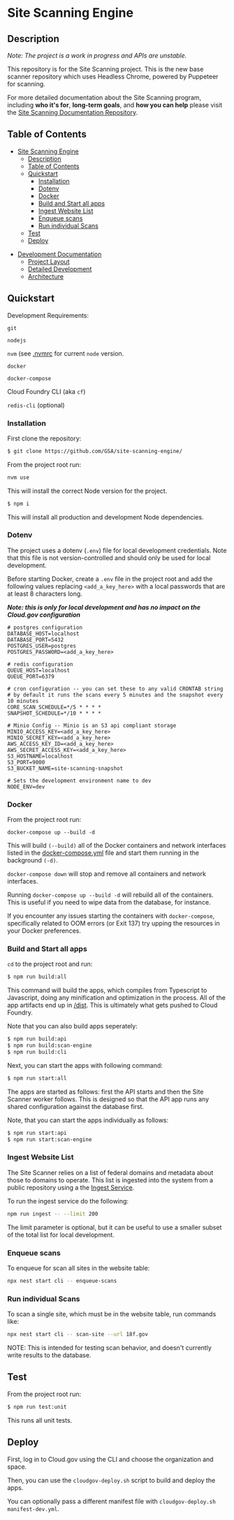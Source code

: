 # Site Scanning Engine

## Description
_Note: The project is a work in progress and APIs are unstable._

This repository is for the Site Scanning project. This is the new base scanner repository which uses Headless Chrome, powered by Puppeteer for scanning.

For more detailed documentation about the Site Scanning program, including **who it's for**, **long-term goals**, and **how you can help** please visit the [Site Scanning Documentation Repository](https://github.com/GSA/site-scanning-documentation).


## Table of Contents

- [Site Scanning Engine](#site-scanning-engine)
  - [Description](#description)
  - [Table of Contents](#table-of-contents)
  - [Quickstart](#quickstart)
    - [Installation](#installation)
    - [Dotenv](#dotenv)
    - [Docker](#docker)
    - [Build and Start all apps](#build-and-start-all-apps)
    - [Ingest Website List](#ingest-website-list)
    - [Enqueue scans](#enqueue-scans)
    - [Run individual Scans](#run-individual-scans)
  - [Test](#test)
  - [Deploy](#deploy)

* [Development Documentation](./docs)
    * [Project Layout](./docs/layout.md)
    * [Detailed Development](./docs/development.md)
    * [Architecture](./docs/architecture/README.md)


## Quickstart

Development Requirements:

`git`

`nodejs`

`nvm` (see [.nvmrc](./.nvmrc) for current `node` version.

`docker`

`docker-compose`

Cloud Foundry CLI (aka `cf`)

`redis-cli` (optional)

### Installation

First clone the repository:

```bash
$ git clone https://github.com/GSA/site-scanning-engine/
```


From the project root run:

```bash
nvm use
```
This will install the correct Node version for the project.


```bash
$ npm i
```
This will install all production and development Node dependencies.

### Dotenv
The project uses a dotenv (`.env`) file for local development credentials. Note that this file is not version-controlled and should only be used for local development.

Before starting Docker, create a `.env` file in the project root and add the following values replacing `<add_a_key_here>` with a local passwords that are at least 8 characters long.

_**Note: this is only for local development and has no impact on the Cloud.gov configuration**_
```
# postgres configuration
DATABASE_HOST=localhost
DATABASE_PORT=5432
POSTGRES_USER=postgres
POSTGRES_PASSWORD=<add_a_key_here>

# redis configuration
QUEUE_HOST=localhost
QUEUE_PORT=6379

# cron configuration -- you can set these to any valid CRONTAB string
# by default it runs the scans every 5 minutes and the snapshot every 10 minutes
CORE_SCAN_SCHEDULE=*/5 * * * *
SNAPSHOT_SCHEDULE=*/10 * * * *

# Minio Config -- Minio is an S3 api compliant storage
MINIO_ACCESS_KEY=<add_a_key_here>
MINIO_SECRET_KEY=<add_a_key_here>
AWS_ACCESS_KEY_ID=<add_a_key_here>
AWS_SECRET_ACCESS_KEY=<add_a_key_here>
S3_HOSTNAME=localhost
S3_PORT=9000
S3_BUCKET_NAME=site-scanning-snapshot

# Sets the development environment name to dev
NODE_ENV=dev
```


### Docker
From the project root run:

```
docker-compose up --build -d
```

This will build `(--build)` all of the Docker containers and network interfaces listed in the [docker-compose.yml](docker-compose.yml) file and start them running in the background `(-d)`.

`docker-compose down` will stop and remove all containers and network interfaces.

Running `docker-compose up --build -d` will rebuild all of the containers. This is useful if you need to wipe data from the
database, for instance.

If you encounter any issues starting the containers with `docker-compose`, specifically related to OOM errors (or Exit 137)
try upping the resources in your Docker preferences.

### Build and Start all apps

`cd` to the project root and run:
```bash
$ npm run build:all
```
This command will build the apps, which compiles from Typescript to Javascript, doing any minification and optimization in the process. All of the app artifacts end up in [/dist](dist). This is ultimately what gets pushed to Cloud Foundry.

Note that you can also build apps seperately:

```bash
$ npm run build:api
$ npm run build:scan-engine
$ npm run build:cli
```

Next, you can start the apps with following command:
```bash
$ npm run start:all
```
The apps are started as follows: first the API starts and then the Site Scanner worker follows. This is designed so that the API app runs any shared configuration against the database first.

Note, that you can start the apps individually as follows:

```bash
$ npm run start:api
$ npm run start:scan-engine
```


### Ingest Website List

The Site Scanner relies on a list of federal domains and metadata about those to domains to operate.
This list is ingested into the system from a public repository using a the [Ingest Service](libs/ingest).

To run the ingest service do the following:

```bash
npm run ingest -- --limit 200
```

The limit parameter is optional, but it can be useful to use a smaller subset of the total list for local development.

### Enqueue scans

To enqueue for scan all sites in the website table:

```bash
npx nest start cli -- enqueue-scans
```

### Run individual Scans

To scan a single site, which must be in the website table, run commands like:

```bash
npx nest start cli -- scan-site --url 18f.gov
```

NOTE: This is intended for testing scan behavior, and doesn't currently write results to the database.

## Test
From the project root run:

```bash
$ npm run test:unit
```
This runs all unit tests.

## Deploy

First, log in to Cloud.gov using the CLI and choose the organization and space.

Then, you can use the `cloudgov-deploy.sh` script to build and deploy the apps.

You can optionally pass a different manifest file with `cloudgov-deploy.sh manifest-dev.yml`.
